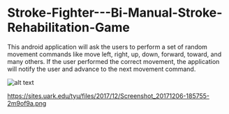 # Stroke-Fighter---Bi-Manual-Stroke-Rehabilitation-Game

This android application will ask the users to perform a set of random movement commands like move left, right, up, down, forward, toward, and many others. If the user performed the correct movement, the application will notify the user and advance to the next movement command.

![alt text](https://sites.uark.edu/tyu/files/2017/12/Screenshot_20171206-185607-1lqn8v1.png)

https://sites.uark.edu/tyu/files/2017/12/Screenshot_20171206-185755-2m9of9a.png
